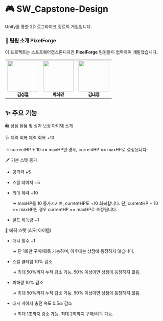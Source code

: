 # 🎮 SW_Capstone-Design

Unity를 통한 2D 로그라이크 장르의 게임입니다.


### 🤝 팀원 소개 PixelForge
이 프로젝트는 스포트웨어캡스톤디자인 **PixelForge** 팀원들이 협력하여 개발했습니다.

<table>
  <tbody>
    <tr>
      <td align="center"><a href="https://github.com/GithubOfHermes">
        <img src="https://github.com/GithubOfHermes.png?size=100" width="100px;" alt=""/><br /><sub><b>김성열</b></sub></a><br />
      </td>
      <td align="center"><a href="https://github.com/inNewPG">
        <img src="https://github.com/inNewPG.png?size=100" width="100px;" alt=""/><br /><sub><b>박하민</b></sub></a><br />
      </td>
      <td align="center"><a href="https://github.com/Ryder76524">
        <img src="https://github.com/Ryder76524.png?size=100" width="100px;" alt=""/><br /><sub><b>김대명</b></sub></a><br />
      </td>
    </tr>
  </tbody>
</table>

## ✨ 주요 기능

🛍️ 상점 물품 및 상자 보상 아이템 소개

🩺 체력 회복
체력 회복 +10

  → currentHP + 10 >= maxHP인 경우, currentHP == maxHP로 설정됩니다.

🗡️ 기본 스탯 증가
- 공격력 +5

- 스킬 데미지 +5

- 최대 체력 +10

  → maxHP를 10 증가시키며, currentHP도 +10 회복합니다. 단, currentHP + 10 >= maxHP인 경우 currentHP == maxHP로 조정됩니다.

- 골드 획득량 +1

🧬 에픽 스탯 (희귀 아이템)
- 대시 횟수 +1

  → 단 1회만 구매/획득 가능하며, 이후에는 상점에 등장하지 않습니다.

- 스킬 쿨타임 10% 감소

  → 최대 50%까지 누적 감소 가능. 50% 이상이면 상점에 등장하지 않음.

- 피해량 10% 감소

  → 최대 50%까지 누적 감소 가능. 50% 이상이면 상점에 등장하지 않음.

- 대시 게이지 충전 속도 0.5초 감소

  → 최대 1초까지 감소 가능. 최대 2회까지 구매/획득 가능.
